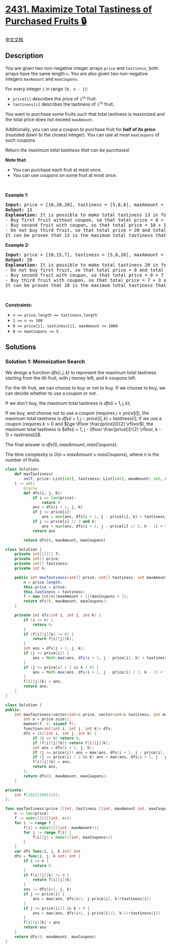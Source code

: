 # [2431. Maximize Total Tastiness of Purchased Fruits 🔒](https://leetcode.com/problems/maximize-total-tastiness-of-purchased-fruits)

[中文文档](/solution/2400-2499/2431.Maximize%20Total%20Tastiness%20of%20Purchased%20Fruits/README.md)

<!-- tags:Array,Dynamic Programming -->

## Description

<p>You are given two non-negative integer arrays <code>price</code> and <code>tastiness</code>, both arrays have the same length <code>n</code>. You are also given two non-negative integers <code>maxAmount</code> and <code>maxCoupons</code>.</p>

<p>For every integer <code>i</code> in range <code>[0, n - 1]</code>:</p>

<ul>
	<li><code>price[i]</code> describes the price of <code>i<sup>th</sup></code> fruit.</li>
	<li><code>tastiness[i]</code> describes the tastiness of <code>i<sup>th</sup></code> fruit.</li>
</ul>

<p>You want to purchase some fruits such that total tastiness is maximized and the total price does not exceed <code>maxAmount</code>.</p>

<p>Additionally, you can use a coupon to purchase fruit for <strong>half of its price</strong> (rounded down to the closest integer). You can use at most <code>maxCoupons</code> of such coupons.</p>

<p>Return <em>the maximum total tastiness that can be purchased</em>.</p>

<p><strong>Note that:</strong></p>

<ul>
	<li>You can purchase each fruit at most once.</li>
	<li>You can use coupons on some fruit at most once.</li>
</ul>

<p>&nbsp;</p>
<p><strong class="example">Example 1:</strong></p>

<pre>
<strong>Input:</strong> price = [10,20,20], tastiness = [5,8,8], maxAmount = 20, maxCoupons = 1
<strong>Output:</strong> 13
<strong>Explanation:</strong> It is possible to make total tastiness 13 in following way:
- Buy first fruit without coupon, so that total price = 0 + 10 and total tastiness = 0 + 5.
- Buy second fruit with coupon, so that total price = 10 + 10 and total tastiness = 5 + 8.
- Do not buy third fruit, so that total price = 20 and total tastiness = 13.
It can be proven that 13 is the maximum total tastiness that can be obtained.
</pre>

<p><strong class="example">Example 2:</strong></p>

<pre>
<strong>Input:</strong> price = [10,15,7], tastiness = [5,8,20], maxAmount = 10, maxCoupons = 2
<strong>Output:</strong> 28
<strong>Explanation:</strong> It is possible to make total tastiness 20 in following way:
- Do not buy first fruit, so that total price = 0 and total tastiness = 0.
- Buy second fruit with coupon, so that total price = 0 + 7 and total tastiness = 0 + 8.
- Buy third fruit with coupon, so that total price = 7 + 3 and total tastiness = 8 + 20.
It can be proven that 28 is the maximum total tastiness that can be obtained.
</pre>

<p>&nbsp;</p>
<p><strong>Constraints:</strong></p>

<ul>
	<li><code>n == price.length == tastiness.length</code></li>
	<li><code>1 &lt;= n &lt;= 100</code></li>
	<li><code>0 &lt;= price[i], tastiness[i], maxAmount &lt;= 1000</code></li>
	<li><code>0 &lt;= maxCoupons &lt;= 5</code></li>
</ul>

## Solutions

### Solution 1: Memoization Search

We design a function $dfs(i, j, k)$ to represent the maximum total tastiness starting from the $i$th fruit, with $j$ money left, and $k$ coupons left.

For the $i$th fruit, we can choose to buy or not to buy. If we choose to buy, we can decide whether to use a coupon or not.

If we don't buy, the maximum total tastiness is $dfs(i + 1, j, k)$;

If we buy, and choose not to use a coupon (requires $j\ge price[i]$), the maximum total tastiness is $dfs(i + 1, j - price[i], k) + tastiness[i]$; if we use a coupon (requires $k\gt 0$ and $j\ge \lfloor \frac{price[i]}{2} \rfloor$), the maximum total tastiness is $dfs(i + 1, j - \lfloor \frac{price[i]}{2} \rfloor, k - 1) + tastiness[i]$.

The final answer is $dfs(0, maxAmount, maxCoupons)$.

The time complexity is $O(n \times maxAmount \times maxCoupons)$, where $n$ is the number of fruits.

<!-- tabs:start -->

```python
class Solution:
    def maxTastiness(
        self, price: List[int], tastiness: List[int], maxAmount: int, maxCoupons: int
    ) -> int:
        @cache
        def dfs(i, j, k):
            if i == len(price):
                return 0
            ans = dfs(i + 1, j, k)
            if j >= price[i]:
                ans = max(ans, dfs(i + 1, j - price[i], k) + tastiness[i])
            if j >= price[i] // 2 and k:
                ans = max(ans, dfs(i + 1, j - price[i] // 2, k - 1) + tastiness[i])
            return ans

        return dfs(0, maxAmount, maxCoupons)
```

```java
class Solution {
    private int[][][] f;
    private int[] price;
    private int[] tastiness;
    private int n;

    public int maxTastiness(int[] price, int[] tastiness, int maxAmount, int maxCoupons) {
        n = price.length;
        this.price = price;
        this.tastiness = tastiness;
        f = new int[n][maxAmount + 1][maxCoupons + 1];
        return dfs(0, maxAmount, maxCoupons);
    }

    private int dfs(int i, int j, int k) {
        if (i == n) {
            return 0;
        }
        if (f[i][j][k] != 0) {
            return f[i][j][k];
        }
        int ans = dfs(i + 1, j, k);
        if (j >= price[i]) {
            ans = Math.max(ans, dfs(i + 1, j - price[i], k) + tastiness[i]);
        }
        if (j >= price[i] / 2 && k > 0) {
            ans = Math.max(ans, dfs(i + 1, j - price[i] / 2, k - 1) + tastiness[i]);
        }
        f[i][j][k] = ans;
        return ans;
    }
}
```

```cpp
class Solution {
public:
    int maxTastiness(vector<int>& price, vector<int>& tastiness, int maxAmount, int maxCoupons) {
        int n = price.size();
        memset(f, 0, sizeof f);
        function<int(int i, int j, int k)> dfs;
        dfs = [&](int i, int j, int k) {
            if (i == n) return 0;
            if (f[i][j][k]) return f[i][j][k];
            int ans = dfs(i + 1, j, k);
            if (j >= price[i]) ans = max(ans, dfs(i + 1, j - price[i], k) + tastiness[i]);
            if (j >= price[i] / 2 && k) ans = max(ans, dfs(i + 1, j - price[i] / 2, k - 1) + tastiness[i]);
            f[i][j][k] = ans;
            return ans;
        };
        return dfs(0, maxAmount, maxCoupons);
    }

private:
    int f[101][1001][6];
};
```

```go
func maxTastiness(price []int, tastiness []int, maxAmount int, maxCoupons int) int {
	n := len(price)
	f := make([][][]int, n+1)
	for i := range f {
		f[i] = make([][]int, maxAmount+1)
		for j := range f[i] {
			f[i][j] = make([]int, maxCoupons+1)
		}
	}
	var dfs func(i, j, k int) int
	dfs = func(i, j, k int) int {
		if i == n {
			return 0
		}
		if f[i][j][k] != 0 {
			return f[i][j][k]
		}
		ans := dfs(i+1, j, k)
		if j >= price[i] {
			ans = max(ans, dfs(i+1, j-price[i], k)+tastiness[i])
		}
		if j >= price[i]/2 && k > 0 {
			ans = max(ans, dfs(i+1, j-price[i]/2, k-1)+tastiness[i])
		}
		f[i][j][k] = ans
		return ans
	}
	return dfs(0, maxAmount, maxCoupons)
}
```

<!-- tabs:end -->

<!-- end -->

